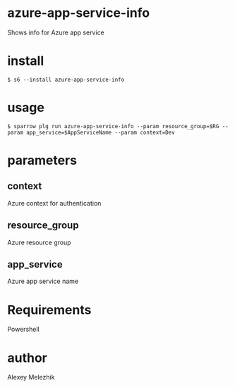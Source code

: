 # azure-app-service-info

Shows info for Azure app service

# install

    $ s6 --install azure-app-service-info

# usage

    $ sparrow plg run azure-app-service-info --param resource_group=$RG --param app_service=$AppServiceName --param context=Dev

# parameters

## context

Azure context for authentication

## resource_group

Azure resource group

## app_service

Azure app service name

# Requirements

Powershell

# author

Alexey Melezhik


